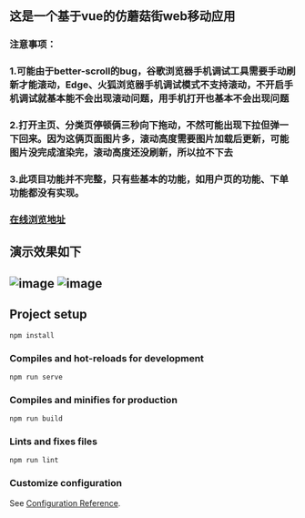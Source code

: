 
## 这是一个基于vue的仿蘑菇街web移动应用

### 注意事项：
### 1.可能由于better-scroll的bug，谷歌浏览器手机调试工具需要手动刷新才能滚动，Edge、火狐浏览器手机调试模式不支持滚动，不开启手机调试就基本能不会出现滚动问题，用手机打开也基本不会出现问题
### 2.打开主页、分类页停顿俩三秒向下拖动，不然可能出现下拉但弹一下回来。因为这俩页面图片多，滚动高度需要图片加载后更新，可能图片没完成渲染完，滚动高度还没刷新，所以拉不下去
### 3.此项目功能并不完整，只有些基本的功能，如用户页的功能、下单功能都没有实现。
### [在线浏览地址](http://120.24.92.39:86) 
## 演示效果如下
## ![image](https://github.com/chen-ccy/vue-onlineStore/blob/gh-pages/public/image/%E9%A6%96%E9%A1%B5.gif?raw=true)    ![image](https://github.com/chen-ccy/vue-onlineStore/blob/gh-pages/public/image/%E8%AF%A6%E6%83%85%E9%A1%B5+%E8%B4%AD%E7%89%A9%E8%BD%A6.gif?raw=true)


## Project setup
```
npm install
```

### Compiles and hot-reloads for development
```
npm run serve
```

### Compiles and minifies for production
```
npm run build
```

### Lints and fixes files
```
npm run lint
```

### Customize configuration
See [Configuration Reference](https://cli.vuejs.org/config/).
